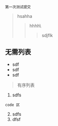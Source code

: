 ```$xslt
第一次测试提交
```
> hsahha
>> hhhh\
>>> sdjflk
## 无需列表
* sdf
* sdf
* sdf
> 有序列表
1. sdfs
```$xslt
code 区
```
2. sdfs
3. dfsf
